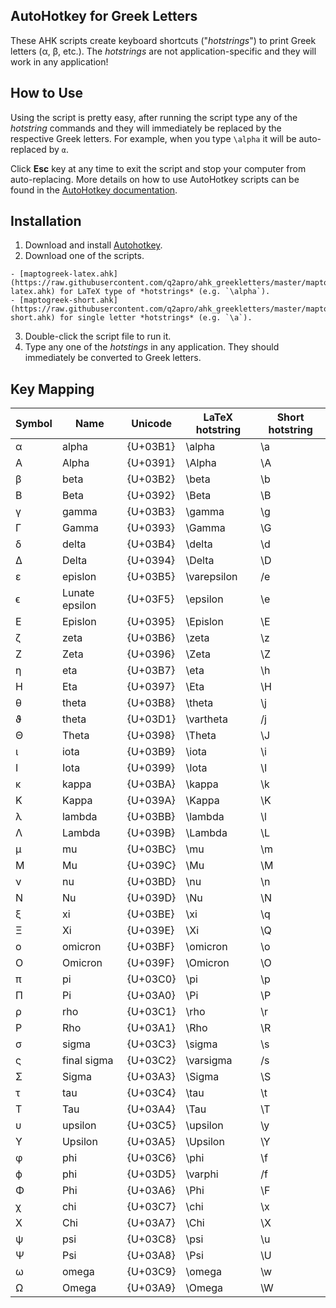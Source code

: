## AutoHotkey for Greek Letters

These AHK scripts create keyboard shortcuts ("*hotstrings*") to print Greek letters (α, β, etc.). The *hotstrings* are not application-specific and they will work in any application!

## How to Use
Using the script is pretty easy, after running the script type any of the *hotstring* commands  and they will immediately be replaced by the respective Greek letters. For example, when you type `\alpha` it will be auto-replaced by `α`.

Click **Esc** key at any time to exit the script and stop your computer from auto-replacing. More details on how to use AutoHotkey scripts can be found in the [AutoHotkey documentation](https://www.autohotkey.com/docs/Tutorial.htm).

## Installation

  1. Download and install [Autohotkey](https://www.autohotkey.com/download/).
  2. Download one of the scripts.

    - [maptogreek-latex.ahk](https://raw.githubusercontent.com/q2apro/ahk_greekletters/master/maptogreek-latex.ahk) for LaTeX type of *hotstrings* (e.g. `\alpha`).
    - [maptogreek-short.ahk](https://raw.githubusercontent.com/q2apro/ahk_greekletters/master/maptogreek-short.ahk) for single letter *hotstrings* (e.g. `\a`).

  3. Double-click the script file to run it.
  4. Type any one of the *hotstings* in any application. They should immediately be converted to Greek letters.

## Key Mapping
| ﻿Symbol | Name           | Unicode  | LaTeX hotstring | Short hotstring |
|--------|----------------|----------|-----------------|-----------------|
| α      | alpha          | {U+03B1} | \alpha          | \a              |
| Α      | Alpha          | {U+0391} | \Alpha          | \A              |
| β      | beta           | {U+03B2} | \beta           | \b              |
| Β      | Beta           | {U+0392} | \Beta           | \B              |
| γ      | gamma          | {U+03B3} | \gamma          | \g              |
| Γ      | Gamma          | {U+0393} | \Gamma          | \G              |
| δ      | delta          | {U+03B4} | \delta          | \d              |
| Δ      | Delta          | {U+0394} | \Delta          | \D              |
| ε      | epislon        | {U+03B5} | \varepsilon     | /e              |
| ϵ      | Lunate epsilon | {U+03F5} | \epsilon        | \e              |
| Ε      | Epislon        | {U+0395} | \Epislon        | \E              |
| ζ      | zeta           | {U+03B6} | \zeta           | \z              |
| Ζ      | Zeta           | {U+0396} | \Zeta           | \Z              |
| η      | eta            | {U+03B7} | \eta            | \h              |
| Η      | Eta            | {U+0397} | \Eta            | \H              |
| θ      | theta          | {U+03B8} | \theta          | \j              |
| ϑ      | theta          | {U+03D1} | \vartheta       | /j              |
| Θ      | Theta          | {U+0398} | \Theta          | \J              |
| ι      | iota           | {U+03B9} | \iota           | \i              |
| Ι      | Iota           | {U+0399} | \Iota           | \I              |
| κ      | kappa          | {U+03BA} | \kappa          | \k              |
| Κ      | Kappa          | {U+039A} | \Kappa          | \K              |
| λ      | lambda         | {U+03BB} | \lambda         | \l              |
| Λ      | Lambda         | {U+039B} | \Lambda         | \L              |
| μ      | mu             | {U+03BC} | \mu             | \m              |
| Μ      | Mu             | {U+039C} | \Mu             | \M              |
| ν      | nu             | {U+03BD} | \nu             | \n              |
| Ν      | Nu             | {U+039D} | \Nu             | \N              |
| ξ      | xi             | {U+03BE} | \xi             | \q              |
| Ξ      | Xi             | {U+039E} | \Xi             | \Q              |
| ο      | omicron        | {U+03BF} | \omicron        | \o              |
| Ο      | Omicron        | {U+039F} | \Omicron        | \O              |
| π      | pi             | {U+03C0} | \pi             | \p              |
| Π      | Pi             | {U+03A0} | \Pi             | \P              |
| ρ      | rho            | {U+03C1} | \rho            | \r              |
| Ρ      | Rho            | {U+03A1} | \Rho            | \R              |
| σ      | sigma          | {U+03C3} | \sigma          | \s              |
| ς      | final sigma    | {U+03C2} | \varsigma       | /s              |
| Σ      | Sigma          | {U+03A3} | \Sigma          | \S              |
| τ      | tau            | {U+03C4} | \tau            | \t              |
| Τ      | Tau            | {U+03A4} | \Tau            | \T              |
| υ      | upsilon        | {U+03C5} | \upsilon        | \y              |
| Υ      | Upsilon        | {U+03A5} | \Upsilon        | \Y              |
| φ      | phi            | {U+03C6} | \phi            | \f              |
| ϕ      | phi            | {U+03D5} | \varphi         | /f              |
| Φ      | Phi            | {U+03A6} | \Phi            | \F              |
| χ      | chi            | {U+03C7} | \chi            | \x              |
| Χ      | Chi            | {U+03A7} | \Chi            | \X              |
| ψ      | psi            | {U+03C8} | \psi            | \u              |
| Ψ      | Psi            | {U+03A8} | \Psi            | \U              |
| ω      | omega          | {U+03C9} | \omega          | \w              |
| Ω      | Omega          | {U+03A9} | \Omega          | \W              |
